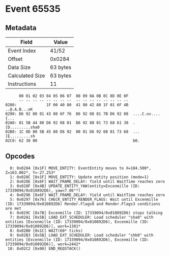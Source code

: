 # Event 65535

## Metadata

| Field           | Value    |
|-----------------|----------|
| Event Index     | 41/52    |
| Offset          | 0x0284   |
| Data Size       | 63 bytes |
| Calculated Size | 63 bytes |
| Instructions    | 11       |

```
      00 01 02 03 04 05 06 07  08 09 0A 0B 0C 0D 0E 0F
      -- -- -- -- -- -- -- --  -- -- -- -- -- -- -- --
0280:             1F 00 40 80  41 80 42 80 1F 01 6F 4B      ..@.A.B...oK
0290: D6 92 08 01 43 80 6F 76  D6 92 08 01 7B D6 92 08  ....C.ov....{...
02A0: 01 5B 44 80 D6 92 08 01  D6 92 08 01 73 68 61 30  .[D.........sha0
02B0: 1C 0D 80 5B 45 80 D6 92  08 01 D6 92 08 01 73 68  ...[E.........sh
02C0: 62 30 00                                          b0.             
```

## Opcodes

```
  0: 0x0284 [0x1F] MOVE_ENTITY: EventEntity moves to X=184.500*, Z=163.002*, Y=-27.253*
  1: 0x028C [0x1F] MOVE_ENTITY: Update entity position (mode=1)
  2: 0x028E [0x6F] WAIT_FRAME_DELAY: Yield until WaitTime reaches zero
  3: 0x028F [0x4B] UPDATE_ENTITY_YAW(entity=Excenmille (ID: 17339094/0x010892D6), yaw=7.06°*)
  4: 0x0296 [0x6F] WAIT_FRAME_DELAY: Yield until WaitTime reaches zero
  5: 0x0297 [0x76] CHECK_ENTITY_RENDER_FLAGS: Wait until Excenmille (ID: 17339094/0x010892D6) Render.Flags0 and Render.Flags3 conditions are met
  6: 0x029C [0x7B] Excenmille (ID: 17339094/0x010892D6) stops talking
  7: 0x02A1 [0x5B] LOAD_EXT_SCHEDULER: Load scheduler "sha0" with entities [Excenmille (ID: 17339094/0x010892D6), Excenmille (ID: 17339094/0x010892D6)], work=1301*
  8: 0x02B0 [0x1C] WAIT(60* ticks)
  9: 0x02B3 [0x5B] LOAD_EXT_SCHEDULER: Load scheduler "shb0" with entities [Excenmille (ID: 17339094/0x010892D6), Excenmille (ID: 17339094/0x010892D6)], work=2442*
 10: 0x02C2 [0x00] END_REQSTACK()
```
